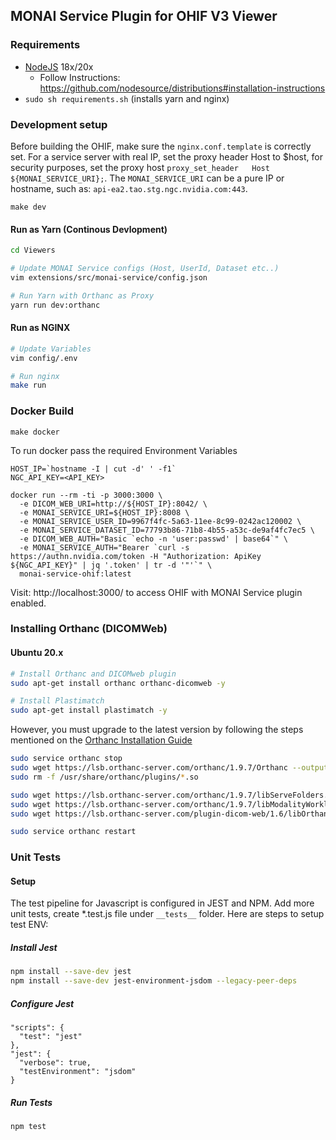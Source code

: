 

## MONAI Service Plugin for OHIF V3 Viewer


### Requirements
- [NodeJS](https://nodejs.org/en) 18x/20x
  - Follow Instructions: https://github.com/nodesource/distributions#installation-instructions
- `sudo sh requirements.sh` (installs yarn and nginx)

### Development setup
Before building the OHIF, make sure the `nginx.conf.template` is correctly set. For a service server with real IP, set the proxy header Host to $host, for security purposes, set the proxy host  `proxy_set_header   Host   ${MONAI_SERVICE_URI};`. The `MONAI_SERVICE_URI` can be a pure IP or hostname, such as: `api-ea2.tao.stg.ngc.nvidia.com:443`.

```
make dev
```

#### Run as Yarn (Continous Devlopment)
```bash
cd Viewers

# Update MONAI Service configs (Host, UserId, Dataset etc..) 
vim extensions/src/monai-service/config.json

# Run Yarn with Orthanc as Proxy
yarn run dev:orthanc
```

#### Run as NGINX
```bash
# Update Variables
vim config/.env

# Run nginx
make run
```

### Docker Build
```
make docker
```

To run docker pass the required Environment Variables
```
HOST_IP=`hostname -I | cut -d' ' -f1`
NGC_API_KEY=<API_KEY>

docker run --rm -ti -p 3000:3000 \
  -e DICOM_WEB_URI=http://${HOST_IP}:8042/ \
  -e MONAI_SERVICE_URI=${HOST_IP}:8008 \
  -e MONAI_SERVICE_USER_ID=9967f4fc-5a63-11ee-8c99-0242ac120002 \
  -e MONAI_SERVICE_DATASET_ID=77793b86-71b8-4b55-a53c-de9af4fc7ec5 \
  -e DICOM_WEB_AUTH="Basic `echo -n 'user:passwd' | base64`" \
  -e MONAI_SERVICE_AUTH="Bearer `curl -s https://authn.nvidia.com/token -H "Authorization: ApiKey ${NGC_API_KEY}" | jq '.token' | tr -d '"'`" \
  monai-service-ohif:latest
```

Visit: http://localhost:3000/  to access OHIF with MONAI Service plugin enabled.

### Installing Orthanc (DICOMWeb)

#### Ubuntu 20.x

```bash
# Install Orthanc and DICOMweb plugin
sudo apt-get install orthanc orthanc-dicomweb -y

# Install Plastimatch
sudo apt-get install plastimatch -y
```

However, you must upgrade to the latest version by following the steps mentioned on the [Orthanc Installation Guide](https://book.orthanc-server.com/users/debian-packages.html#replacing-the-package-from-the-service-by-the-lsb-binaries)

```bash
sudo service orthanc stop
sudo wget https://lsb.orthanc-server.com/orthanc/1.9.7/Orthanc --output-document /usr/sbin/Orthanc
sudo rm -f /usr/share/orthanc/plugins/*.so

sudo wget https://lsb.orthanc-server.com/orthanc/1.9.7/libServeFolders.so --output-document /usr/share/orthanc/plugins/libServeFolders.so
sudo wget https://lsb.orthanc-server.com/orthanc/1.9.7/libModalityWorklists.so --output-document /usr/share/orthanc/plugins/libModalityWorklists.so
sudo wget https://lsb.orthanc-server.com/plugin-dicom-web/1.6/libOrthancDicomWeb.so --output-document /usr/share/orthanc/plugins/libOrthancDicomWeb.so

sudo service orthanc restart
```

### Unit Tests
#### Setup 

The test pipeline for Javascript is configured in JEST and NPM. 
Add more unit tests, create *.test.js file under `__tests__` folder.
Here are steps to setup test ENV:

##### Install Jest

```bash
npm install --save-dev jest
npm install --save-dev jest-environment-jsdom --legacy-peer-deps

```

##### Configure Jest

```
"scripts": {
  "test": "jest"
},
"jest": {
  "verbose": true,
  "testEnvironment": "jsdom"
}
```

##### Run Tests

```bash
npm test
```